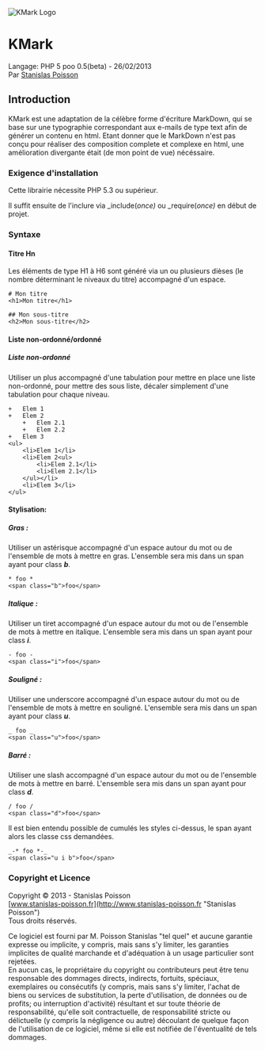 ![KMark Logo](http://www.stanislas-poisson.fr/img/KMark.png "KMark")

# KMark
Langage: PHP 5 poo 0.5(beta) - 26/02/2013  
Par [Stanislas Poisson](http://www.stanislas-poisson.fr/ "Stanislas Poisson")

## Introduction
KMark est une adaptation de la célèbre forme d'écriture MarkDown, qui se base sur une typographie correspondant aux e-mails de type text afin de générer un contenu en html. Etant donner que le MarkDown n'est pas conçu pour réaliser des composition complete et complexe en html, une amélioration divergante était (de mon point de vue) nécéssaire.

### Exigence d'installation
Cette librairie nécessite PHP 5.3 ou supérieur.

Il suffit ensuite de l'inclure via _include(_once)_ ou _require(_once)_ en début de projet.

### Syntaxe
#### Titre Hn
Les éléments de type H1 à H6 sont généré via un ou plusieurs dièses (le nombre déterminant le niveaux du titre) accompagné d'un espace.

	# Mon titre
	<h1>Mon titre</h1>
	
	## Mon sous-titre
	<h2>Mon sous-titre</h2>

#### Liste non-ordonné/ordonné
##### Liste non-ordonné
Utiliser un plus accompagné d'une tabulation pour mettre en place une liste non-ordonné, pour mettre des sous liste, décaler simplement d'une tabulation pour chaque niveau.

	+	Elem 1
	+	Elem 2
		+	Elem 2.1
		+	Elem 2.2
	+	Elem 3
	<ul>
		<li>Elem 1</li>
		<li>Elem 2<ul>
			<li>Elem 2.1</li>
			<li>Elem 2.1</li>
		</ul></li>
		<li>Elem 3</li>
	</ul>

#### Stylisation:
##### Gras :
Utiliser un astérisque accompagné d'un espace autour du mot ou de l'ensemble de mots à mettre en gras. L'ensemble sera mis dans un span ayant pour class **_b_**.

	* foo *
	<span class="b">foo</span>

##### Italique :
Utiliser un tiret accompagné d'un espace autour du mot ou de l'ensemble de mots à mettre en italique. L'ensemble sera mis dans un span ayant pour class **_i_**.

	- foo -
	<span class="i">foo</span>

##### Souligné :
Utiliser une underscore accompagné d'un espace autour du mot ou de l'ensemble de mots à mettre en souligné. L'ensemble sera mis dans un span ayant pour class **_u_**.

	_ foo _
	<span class="u">foo</span>

##### Barré :
Utiliser une slash accompagné d'un espace autour du mot ou de l'ensemble de mots à mettre en barré. L'ensemble sera mis dans un span ayant pour class **_d_**.

	/ foo /
	<span class="d">foo</span>

Il est bien entendu possible de cumulés les styles ci-dessus, le span ayant alors les classe css demandées.

	_-* foo *-_
	<span class="u i b">foo</span>



### Copyright et Licence

Copyright © 2013 - Stanislas Poisson  
[www.stanislas-poisson.fr](http://www.stanislas-poisson.fr "Stanislas Poisson")  
Tous droits réservés.

Ce logiciel est fourni par M. Poisson Stanislas "tel quel" et aucune garantie expresse ou implicite, y compris, mais sans s'y limiter, les garanties implicites de qualité marchande et d'adéquation à un usage particulier sont rejetées.  
En aucun cas, le propriétaire du copyright ou contributeurs peut être tenu responsable des dommages directs, indirects, fortuits, spéciaux, exemplaires ou consécutifs (y compris, mais sans s'y limiter, l'achat de biens ou services de substitution, la perte d'utilisation, de données ou de profits; ou interruption d'activité) résultant et sur toute théorie de responsabilité, qu'elle soit contractuelle, de responsabilité stricte ou délictuelle (y compris la négligence ou autre) découlant de quelque façon de l'utilisation de ce logiciel, même si elle est notifiée de l'éventualité de tels dommages.
